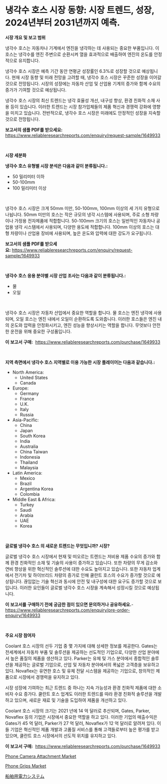 <p><h1>냉각수 호스 시장 동향: 시장 트렌드, 성장, 2024년부터 2031년까지 예측.</h1></p><p><strong>시장 개요 및 보고 범위</strong></p>
<p><p>냉각수 호스는 자동차나 기계에서 엔진을 냉각하는 데 사용되는 중요한 부품입니다. 이 호스는 냉각수를 엔진 주변으로 순환시켜 열을 효과적으로 배출하여 엔진의 온도를 안정적으로 유지합니다. </p><p>냉각수 호스 시장은 예측 기간 동안 연평균 성장률인 6.3%로 성장할 것으로 예상됩니다. 현재 시장 동향 및 미래 전망을 고려할 때, 냉각수 호스 시장은 꾸준한 성장을 이어갈 것으로 전망됩니다. 시장의 성장에는 자동차 산업 및 산업용 기계의 증가와 함께 수요의 증가가 기여할 것으로 예상됩니다.</p><p>냉각수 호스 시장의 최신 트렌드는 냉각 효율성 개선, 내구성 향상, 환경 친화적 소재 사용 등이 있습니다. 이러한 트렌드는 시장 참가업체들의 제품 혁신과 경쟁력 강화에 영향을 미치고 있습니다. 전반적으로, 냉각수 호스 시장은 미래에도 안정적인 성장을 지속할 것으로 전망됩니다.</p></p>
<p><strong>보고서의 샘플 PDF를 받으세요:</strong> <a href="https://www.reliableresearchreports.com/enquiry/request-sample/1649933">https://www.reliableresearchreports.com/enquiry/request-sample/1649933</a></p>
<p>&nbsp;</p>
<p><strong>시장 세분화</strong></p>
<p><strong>냉각수 호스 유형별 시장 분석은 다음과 같이 분류됩니다.:</strong></p>
<p><ul><li>50 밀리미터 이하</li><li>50-100mm</li><li>100 밀리미터 이상</li></ul></p>
<p>&nbsp;</p>
<p><p>냉각수 호스 시장은 크게 50mm 미만, 50-100mm, 100mm 이상의 세 가지 유형으로 나뉩니다. 50mm 미만의 호스는 작은 규모의 냉각 시스템에 사용되며, 주로 소형 차량이나 가정용 전자제품에 적합합니다. 50-100mm 크기의 호스는 일반적인 자동차나 공업용 냉각 시스템에서 사용되며, 다양한 용도에 적합합니다. 100mm 이상의 호스는 대형 차량이나 산업용 장비에 사용되며, 높은 온도와 압력에 대한 강도가 요구됩니다.</p></p>
<p><strong>보고서의 샘플 PDF를 받으세요:</strong>&nbsp;<a href="https://www.reliableresearchreports.com/enquiry/request-sample/1649933">https://www.reliableresearchreports.com/enquiry/request-sample/1649933</a></p>
<p>&nbsp;</p>
<p><strong> 냉각수 호스 응용 분야별 시장 산업 조사는 다음과 같이 분류됩니다.:</strong></p>
<p><ul><li>물</li><li>오일</li></ul></p>
<p>&nbsp;</p>
<p><p>냉각수 호스 시장은 자동차 산업에서 중요한 역할을 합니다. 물 호스는 엔진 냉각에 사용되며, 오일 호스는 엔진 내에서 오일이 순환하도록 도와줍니다. 이러한 호스들은 엔진 내의 온도와 압력을 안정화시키고, 엔진 성능을 향상시키는 역할을 합니다. 무엇보다 안전한 운전을 위해 중요한 구성품입니다.</p></p>
<p><strong>이 보고서 구매:</strong>&nbsp; <a href="https://www.reliableresearchreports.com/purchase/1649933">https://www.reliableresearchreports.com/purchase/1649933</a></p>
<p>&nbsp;</p>
<p><strong>지역 측면에서 냉각수 호스 지역별로 이용 가능한 시장 플레이어는 다음과 같습니다.:</strong></p>
<p><ul>
    <li>
        North America:
        <ul>
            <li>United States</li>
            <li>Canada</li>
        </ul>
    </li>
    <li>
        Europe:
        <ul>
            <li>Germany</li>
            <li>France</li>
            <li>U.K.</li>
            <li>Italy</li>
            <li>Russia</li>
        </ul>
    </li>
    <li>
        Asia-Pacific:
        <ul>
            <li>China</li>
            <li>Japan</li>
            <li>South Korea</li>
            <li>India</li>
            <li>Australia</li>
            <li>China Taiwan</li>
            <li>Indonesia</li>
            <li>Thailand</li>
            <li>Malaysia</li>
        </ul>
    </li>
    <li>
        Latin America:
        <ul>
            <li>Mexico</li>
            <li>Brazil</li>
            <li>Argentina Korea</li>
            <li>Colombia</li>
        </ul>
    </li>
    <li>
        Middle East & Africa:
        <ul>
            <li>Turkey</li>
            <li>Saudi</li>
            <li>Arabia</li>
            <li>UAE</li>
            <li>Korea</li>
        </ul>
    </li>
    </ul></p>
<p>&nbsp;</p>
<p><strong>글로벌 냉각수 호스 의 새로운 트렌드는 무엇입니까? 시장?</strong></p>
<p><p>글로벌 냉각수 호스 시장에서 현재 및 떠오르는 트렌드는 저비용 제품 수요의 증가와 함께 환경 친화적인 소재 및 기술의 사용이 증가하고 있습니다. 또한 차량의 무게 감소와 연비 향상을 위한 혁신적인 솔루션에 대한 수요도 높아지고 있습니다. 또한 자동차 업계에서 전기차 및 하이브리드 차량의 증가로 인해 쿨란트 호스의 수요가 증가할 것으로 예상됩니다. 끊임없는 기술 혁신과 동시에 안전 및 내구성에 대한 요구도 증가할 것으로 보입니다. 이러한 요인들이 글로벌 냉각수 호스 시장을 계속해서 성장시킬 것으로 예상됩니다.</p></p>
<p><strong>이 보고서를 구매하기 전에 궁금한 점이 있으면 문의하거나 공유하세요.</strong>- <a href="https://www.reliableresearchreports.com/enquiry/pre-order-enquiry/1649933">https://www.reliableresearchreports.com/enquiry/pre-order-enquiry/1649933</a></p>
<p>&nbsp;</p>
<p><strong>주요 시장 참여자</strong></p>
<p><p>Coolant 호스 시장의 선두 기업 중 몇 가지에 대해 상세한 정보를 제공한다. Gates는 전세계에서 자동차 부품 및 솔루션을 제공하는 선도적인 기업으로, 다양한 산업 분야에서 높은 품질의 제품을 생산하고 있다. Parker는 유체 및 가스 분야에서 종합적인 솔루션을 제공하는 글로벌 기업으로, 산업 및 자동차 분야에서의 폭넓은 고객층을 보유하고 있다. Novaflex는 유연한 호스 및 유체 전달 시스템을 제공하는 기업으로, 창의적인 제품으로 시장에서 경쟁력을 유지하고 있다.</p><p>시장 성장에 기여하는 최근 트렌드 중 하나는 지속 가능성과 환경 친화적 제품에 대한 소비자 수요 증가다. 쿨란트 호스 업계도 이러한 트렌드를 따라 환경 친화적 솔루션을 개발하고 있으며, 새로운 재료 및 기술을 도입하여 제품을 개선하고 있다.</p><p>Coolant 호스 시장의 크기는 2021 년에 14 억 달러로 추산되며, Gates, Parker, Novaflex 등의 기업은 시장에서 중요한 역할을 하고 있다. 이러한 기업의 매출수익은 Gates가 45 억 달러, Parker가 27 억 달러, Novaflex가 12 억 달러로 알려져 있다. 이들 기업은 혁신적인 제품 개발과 고품질 서비스를 통해 고객들로부터 높은 평가를 받고 있으며, 쿨란트 호스 시장에서의 선도적 위치를 유지하고 있다.</p></p>
<p><strong>이 보고서 구매:</strong>&nbsp;&nbsp;<a href="https://www.reliableresearchreports.com/purchase/1649933">https://www.reliableresearchreports.com/purchase/1649933</a></p>
<p><p><a href="https://github.com/ruddyyedelwadw/Market-Research-Report-List-1/blob/main/phone-camera-attachment-market.md">Phone Camera Attachment Market</a></p><p><a href="https://github.com/jaidynmorantestelletmjzya/Market-Research-Report-List-2/blob/main/phone-grips-market.md">Phone Grips Market</a></p><p><a href="https://github.com/Sophiaard2003/Market-Research-Report-List-1/blob/main/757423510711.md">船舶用電力システム</a></p></p>
